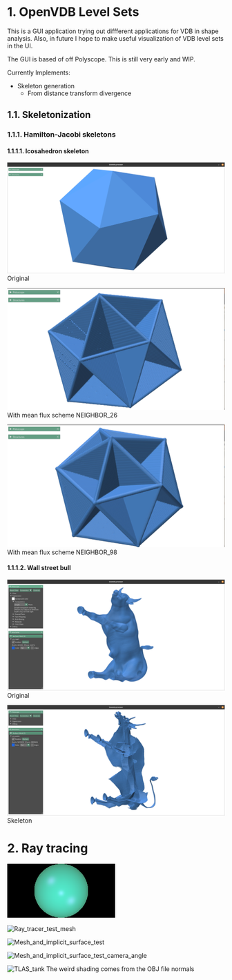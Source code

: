 # 1. OpenVDB Level Sets
This is a GUI application trying out diffferent applications for VDB in shape analysis.
Also, in future I hope to make useful visualization of VDB level sets in the UI.

The GUI is based of off Polyscope. This is still very early and WIP.

Currently Implements:
 - Skeleton generation
    - From distance transform divergence

## 1.1. Skeletonization
### 1.1.1. Hamilton-Jacobi skeletons
#### 1.1.1.1. Icosahedron skeleton
![Icosahedron original](./images/Icosahedron_original.png)
                Original

![Mean flux scheme NEIGHBOR_26](./images/Icosahedron_neighbor_26.png)
                With mean flux scheme NEIGHBOR_26

![Mean flux scheme NEIGHBOR_98](./images/Icosahedron_neighbor_98.png)
                With mean flux scheme NEIGHBOR_98

#### 1.1.1.2. Wall street bull
![Bull_original](./images/Bull_original.png)
             Original

![Bull skeleton](./images/Bull_skeleton.png)
             Skeleton

# 2. Ray tracing
![Ray_tracer_test](./images/rt_test.png)

![Ray_tracer_test_mesh](./images/pyramid_test.png)

![Mesh_and_implicit_surface_test](./images/TLAS_pyramid_spheres_test.png)

![Mesh_and_implicit_surface_test_camera_angle](./images/TLAS_pyramid_spheres_test_5.png)

![TLAS_tank](./images/TLAS_tank.png)
The weird shading comes from the OBJ file normals
